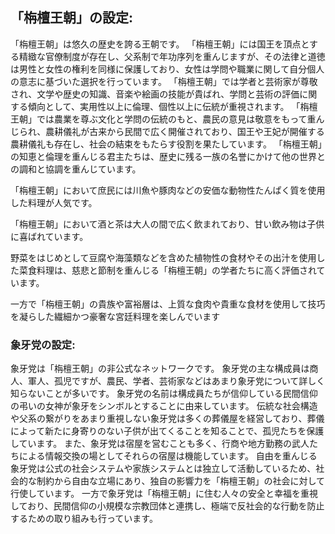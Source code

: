 ## 「栴檀王朝」の設定:

「栴檀王朝」は悠久の歴史を誇る王朝です。
「栴檀王朝」には国王を頂点とする精緻な官僚制度が存在し、父系制で年功序列を重んじますが、その法律と道徳は男性と女性の権利を同様に保護しており、女性は学問や職業に関して自分個人の意志に基づいた選択を行っています。
「栴檀王朝」では学者と芸術家が尊敬され、文学や歴史の知識、音楽や絵画の技能が貴ばれ、学問と芸術の評価に関する傾向として、実用性以上に倫理、個性以上に伝統が重視されます。
「栴檀王朝」では農業を尊ぶ文化と学問の伝統のもと、農民の意見は敬意をもって重んじられ、農耕儀礼が古来から民間で広く開催されており、国王や王妃が開催する農耕儀礼も存在し、社会の結束をもたらす役割を果たしています。
「栴檀王朝」の知恵と倫理を重んじる君主たちは、歴史に残る一族の名誉にかけて他の世界との調和と協調を重んじています。

「栴檀王朝」において庶民には川魚や豚肉などの安価な動物性たんぱく質を使用した料理が人気です。

「栴檀王朝」において酒と茶は大人の間で広く飲まれており、甘い飲み物は子供に喜ばれています。

野菜をはじめとして豆腐や海藻類などを含めた植物性の食材やその出汁を使用した菜食料理は、慈悲と節制を重んじる「栴檀王朝」の学者たちに高く評価されています。

一方で「栴檀王朝」の貴族や富裕層は、上質な食肉や貴重な食材を使用して技巧を凝らした繊細かつ豪奢な宮廷料理を楽しんでいます

### 象牙党の設定:

象牙党は「栴檀王朝」の非公式なネットワークです。
象牙党の主な構成員は商人、軍人、孤児ですが、農民、学者、芸術家などはあまり象牙党について詳しく知らないことが多いです。
象牙党の名前は構成員たちが信仰している民間信仰の弔いの女神が象牙をシンボルとすることに由来しています。
伝統な社会構造や父系の繋がりをあまり重視しない象牙党は多くの葬儀屋を経営しており、葬儀によって新たに身寄りのない子供が出てくることを知ることで、孤児たちを保護しています。
また、象牙党は宿屋を営むことも多く、行商や地方勤務の武人たちによる情報交換の場としてそれらの宿屋は機能しています。
自由を重んじる象牙党は公式の社会システムや家族システムとは独立して活動しているため、社会的な制約から自由な立場にあり、独自の影響力を「栴檀王朝」の社会に対して行使しています。
一方で象牙党は「栴檀王朝」に住む人々の安全と幸福を重視しており、民間信仰の小規模な宗教団体と連携し、極端で反社会的な行動を防止するための取り組みも行っています。

